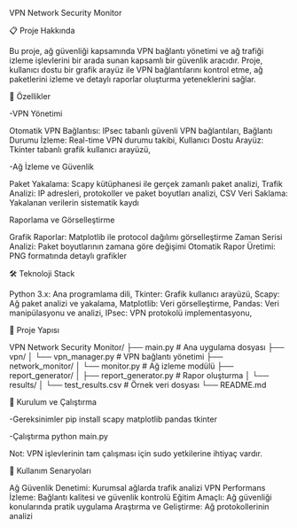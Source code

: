 VPN Network Security Monitor

📋 Proje Hakkında

Bu proje, ağ güvenliği kapsamında VPN bağlantı yönetimi ve ağ trafiği izleme işlevlerini bir arada sunan kapsamlı bir güvenlik aracıdır.
Proje, kullanıcı dostu bir grafik arayüz ile VPN bağlantılarını kontrol etme, ağ paketlerini izleme ve detaylı raporlar oluşturma yeteneklerini sağlar.

🚀 Özellikler

-VPN Yönetimi

Otomatik VPN Bağlantısı: IPsec tabanlı güvenli VPN bağlantıları,
Bağlantı Durumu İzleme: Real-time VPN durumu takibi,
Kullanıcı Dostu Arayüz: Tkinter tabanlı grafik kullanıcı arayüzü,

-Ağ İzleme ve Güvenlik

Paket Yakalama: Scapy kütüphanesi ile gerçek zamanlı paket analizi, 
Trafik Analizi: IP adresleri, protokoller ve paket boyutları analizi, 
CSV Veri Saklama: Yakalanan verilerin sistematik kaydı

Raporlama ve Görselleştirme

Grafik Raporlar: Matplotlib ile protocol dağılımı görselleştirme
Zaman Serisi Analizi: Paket boyutlarının zamana göre değişimi
Otomatik Rapor Üretimi: PNG formatında detaylı grafikler

🛠️ Teknoloji Stack

Python 3.x: Ana programlama dili,
Tkinter: Grafik kullanıcı arayüzü,
Scapy: Ağ paket analizi ve yakalama,
Matplotlib: Veri görselleştirme,
Pandas: Veri manipülasyonu ve analizi,
IPsec: VPN protokolü implementasyonu,

📁 Proje Yapısı

VPN Network Security Monitor/
├── main.py                    # Ana uygulama dosyası
├── vpn/
│   └── vpn_manager.py        # VPN bağlantı yönetimi
├── network_monitor/
│   └── monitor.py            # Ağ izleme modülü
├── report_generator/
│   ├── report_generator.py   # Rapor oluşturma
│   └── results/
│       └── test_results.csv  # Örnek veri dosyası
└── README.md

🔧 Kurulum ve Çalıştırma

-Gereksinimler
pip install scapy matplotlib pandas tkinter

-Çalıştırma
python main.py

Not: VPN işlevlerinin tam çalışması için sudo yetkilerine ihtiyaç vardır.

🎯 Kullanım Senaryoları

Ağ Güvenlik Denetimi: Kurumsal ağlarda trafik analizi
VPN Performans İzleme: Bağlantı kalitesi ve güvenlik kontrolü
Eğitim Amaçlı: Ağ güvenliği konularında pratik uygulama
Araştırma ve Geliştirme: Ağ protokollerinin analizi
